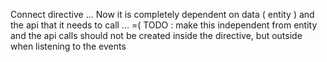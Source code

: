 Connect directive ...
Now it is completely dependent on data ( entity ) and the api that it needs to call ... =(
TODO : make this independent from entity and the api calls should not be created inside the directive, but outside when listening
to the events